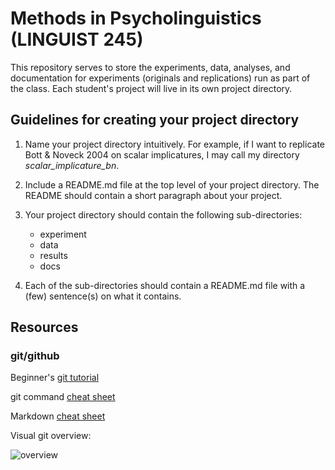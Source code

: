 # Methods in Psycholinguistics (LINGUIST 245)

This repository serves to store the experiments, data, analyses, and documentation for experiments (originals and replications) run as part of the class. Each student's project will live in its own project directory.

## Guidelines for creating your project directory

1. Name your project directory intuitively. For example, if I want to replicate Bott & Noveck 2004 on scalar implicatures, I may call my directory *scalar_implicature_bn*. 

2. Include a README.md file at the top level of your project directory. The README should contain a short paragraph about your project.

3. Your project directory should contain the following sub-directories:

	- experiment
	- data
	- results
	- docs

4. Each of the sub-directories should contain a README.md file with a (few) sentence(s) on what it contains. 

## Resources

### git/github

Beginner's [git tutorial](https://try.github.io/)

git command [cheat sheet](https://services.github.com/on-demand/downloads/github-git-cheat-sheet.pdf)

Markdown [cheat sheet](https://github.com/adam-p/markdown-here/wiki/Markdown-Cheatsheet)

Visual git overview:

![overview](https://git-scm.com/book/en/v2/images/areas.png)